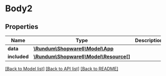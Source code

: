 # Body2

## Properties
Name | Type | Description | Notes
------------ | ------------- | ------------- | -------------
**data** | [**\Rundum\Shopware6\Model\App**](App.md) |  | [optional] 
**included** | [**\Rundum\Shopware6\Model\Resource[]**](Resource.md) |  | [optional] 

[[Back to Model list]](../../README.md#documentation-for-models) [[Back to API list]](../../README.md#documentation-for-api-endpoints) [[Back to README]](../../README.md)

